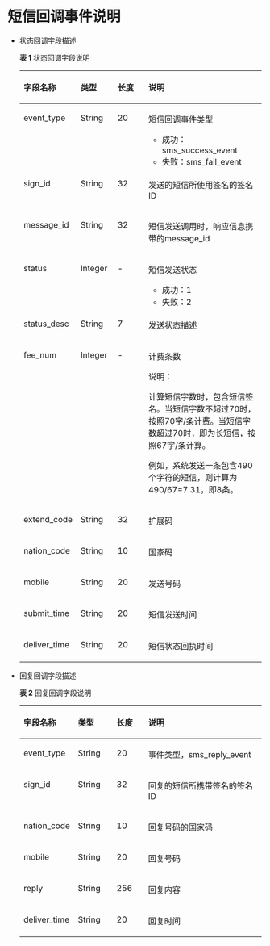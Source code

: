 # 短信回调事件说明<a name="smn_api_a4000"></a>

-   状态回调字段描述

    **表 1**  状态回调字段说明

    <a name="table6528356191915"></a>
    <table><thead align="left"><tr id="row156531956141915"><th class="cellrowborder" valign="top" width="14.85148514851485%" id="mcps1.2.5.1.1"><p id="p126533569193"><a name="p126533569193"></a><a name="p126533569193"></a>字段名称</p>
    </th>
    <th class="cellrowborder" valign="top" width="15.841584158415841%" id="mcps1.2.5.1.2"><p id="p186531956101916"><a name="p186531956101916"></a><a name="p186531956101916"></a>类型</p>
    </th>
    <th class="cellrowborder" valign="top" width="15.841584158415841%" id="mcps1.2.5.1.3"><p id="p4653135616199"><a name="p4653135616199"></a><a name="p4653135616199"></a>长度</p>
    </th>
    <th class="cellrowborder" valign="top" width="53.46534653465347%" id="mcps1.2.5.1.4"><p id="p86531056111914"><a name="p86531056111914"></a><a name="p86531056111914"></a>说明</p>
    </th>
    </tr>
    </thead>
    <tbody><tr id="row18653135631918"><td class="cellrowborder" valign="top" width="14.85148514851485%" headers="mcps1.2.5.1.1 "><p id="p76531456121912"><a name="p76531456121912"></a><a name="p76531456121912"></a>event_type</p>
    </td>
    <td class="cellrowborder" valign="top" width="15.841584158415841%" headers="mcps1.2.5.1.2 "><p id="p56531856101913"><a name="p56531856101913"></a><a name="p56531856101913"></a>String</p>
    </td>
    <td class="cellrowborder" valign="top" width="15.841584158415841%" headers="mcps1.2.5.1.3 "><p id="p116531566197"><a name="p116531566197"></a><a name="p116531566197"></a>20</p>
    </td>
    <td class="cellrowborder" valign="top" width="53.46534653465347%" headers="mcps1.2.5.1.4 "><p id="p1387332772117"><a name="p1387332772117"></a><a name="p1387332772117"></a>短信回调事件类型</p>
    <a name="ul995113632110"></a><a name="ul995113632110"></a><ul id="ul995113632110"><li>成功：sms_success_event</li><li>失败：sms_fail_event</li></ul>
    </td>
    </tr>
    <tr id="row176536562193"><td class="cellrowborder" valign="top" width="14.85148514851485%" headers="mcps1.2.5.1.1 "><p id="p56536563199"><a name="p56536563199"></a><a name="p56536563199"></a>sign_id</p>
    </td>
    <td class="cellrowborder" valign="top" width="15.841584158415841%" headers="mcps1.2.5.1.2 "><p id="p1565395619191"><a name="p1565395619191"></a><a name="p1565395619191"></a>String</p>
    </td>
    <td class="cellrowborder" valign="top" width="15.841584158415841%" headers="mcps1.2.5.1.3 "><p id="p1265315563193"><a name="p1265315563193"></a><a name="p1265315563193"></a>32</p>
    </td>
    <td class="cellrowborder" valign="top" width="53.46534653465347%" headers="mcps1.2.5.1.4 "><p id="p9653115614190"><a name="p9653115614190"></a><a name="p9653115614190"></a>发送的短信所使用签名的签名ID</p>
    </td>
    </tr>
    <tr id="row36533567198"><td class="cellrowborder" valign="top" width="14.85148514851485%" headers="mcps1.2.5.1.1 "><p id="p136535568197"><a name="p136535568197"></a><a name="p136535568197"></a>message_id</p>
    </td>
    <td class="cellrowborder" valign="top" width="15.841584158415841%" headers="mcps1.2.5.1.2 "><p id="p19653125601915"><a name="p19653125601915"></a><a name="p19653125601915"></a>String</p>
    </td>
    <td class="cellrowborder" valign="top" width="15.841584158415841%" headers="mcps1.2.5.1.3 "><p id="p565355618194"><a name="p565355618194"></a><a name="p565355618194"></a>32</p>
    </td>
    <td class="cellrowborder" valign="top" width="53.46534653465347%" headers="mcps1.2.5.1.4 "><p id="p2653155621917"><a name="p2653155621917"></a><a name="p2653155621917"></a>短信发送调用时，响应信息携带的message_id</p>
    </td>
    </tr>
    <tr id="row1653205601913"><td class="cellrowborder" valign="top" width="14.85148514851485%" headers="mcps1.2.5.1.1 "><p id="p465318569191"><a name="p465318569191"></a><a name="p465318569191"></a>status</p>
    </td>
    <td class="cellrowborder" valign="top" width="15.841584158415841%" headers="mcps1.2.5.1.2 "><p id="p0653135661912"><a name="p0653135661912"></a><a name="p0653135661912"></a>Integer</p>
    </td>
    <td class="cellrowborder" valign="top" width="15.841584158415841%" headers="mcps1.2.5.1.3 "><p id="p10653145611916"><a name="p10653145611916"></a><a name="p10653145611916"></a>-</p>
    </td>
    <td class="cellrowborder" valign="top" width="53.46534653465347%" headers="mcps1.2.5.1.4 "><p id="p1087454111224"><a name="p1087454111224"></a><a name="p1087454111224"></a>短信发送状态</p>
    <a name="ul11796154612213"></a><a name="ul11796154612213"></a><ul id="ul11796154612213"><li>成功：1</li><li>失败：2</li></ul>
    </td>
    </tr>
    <tr id="row1065355631912"><td class="cellrowborder" valign="top" width="14.85148514851485%" headers="mcps1.2.5.1.1 "><p id="p46531256201913"><a name="p46531256201913"></a><a name="p46531256201913"></a>status_desc</p>
    </td>
    <td class="cellrowborder" valign="top" width="15.841584158415841%" headers="mcps1.2.5.1.2 "><p id="p76531356111914"><a name="p76531356111914"></a><a name="p76531356111914"></a>String</p>
    </td>
    <td class="cellrowborder" valign="top" width="15.841584158415841%" headers="mcps1.2.5.1.3 "><p id="p66531562198"><a name="p66531562198"></a><a name="p66531562198"></a>7</p>
    </td>
    <td class="cellrowborder" valign="top" width="53.46534653465347%" headers="mcps1.2.5.1.4 "><p id="p4653656181911"><a name="p4653656181911"></a><a name="p4653656181911"></a>发送状态描述</p>
    </td>
    </tr>
    <tr id="row365365621917"><td class="cellrowborder" valign="top" width="14.85148514851485%" headers="mcps1.2.5.1.1 "><p id="p11653175617193"><a name="p11653175617193"></a><a name="p11653175617193"></a>fee_num</p>
    </td>
    <td class="cellrowborder" valign="top" width="15.841584158415841%" headers="mcps1.2.5.1.2 "><p id="p465395681913"><a name="p465395681913"></a><a name="p465395681913"></a>Integer</p>
    </td>
    <td class="cellrowborder" valign="top" width="15.841584158415841%" headers="mcps1.2.5.1.3 "><p id="p465375651914"><a name="p465375651914"></a><a name="p465375651914"></a>-</p>
    </td>
    <td class="cellrowborder" valign="top" width="53.46534653465347%" headers="mcps1.2.5.1.4 "><p id="p40569792"><a name="p40569792"></a><a name="p40569792"></a>计费条数</p>
    <div class="note" id="note1279665914429"><a name="note1279665914429"></a><a name="note1279665914429"></a><span class="notetitle"> 说明： </span><div class="notebody"><p id="p1490314641113"><a name="p1490314641113"></a><a name="p1490314641113"></a>计算短信字数时，包含短信签名。当短信字数不超过70时，按照70字/条计费。当短信字数超过70时，即为长短信，按照67字/条计算。</p>
    <p id="p756355118913"><a name="p756355118913"></a><a name="p756355118913"></a>例如，系统发送一条包含490个字符的短信，则计算为490/67=7.31，即8条。</p>
    </div></div>
    </td>
    </tr>
    <tr id="row865315619196"><td class="cellrowborder" valign="top" width="14.85148514851485%" headers="mcps1.2.5.1.1 "><p id="p96531656151911"><a name="p96531656151911"></a><a name="p96531656151911"></a>extend_code</p>
    </td>
    <td class="cellrowborder" valign="top" width="15.841584158415841%" headers="mcps1.2.5.1.2 "><p id="p17653056191915"><a name="p17653056191915"></a><a name="p17653056191915"></a>String</p>
    </td>
    <td class="cellrowborder" valign="top" width="15.841584158415841%" headers="mcps1.2.5.1.3 "><p id="p16653195641920"><a name="p16653195641920"></a><a name="p16653195641920"></a>32</p>
    </td>
    <td class="cellrowborder" valign="top" width="53.46534653465347%" headers="mcps1.2.5.1.4 "><p id="p065375611191"><a name="p065375611191"></a><a name="p065375611191"></a>扩展码</p>
    </td>
    </tr>
    <tr id="row0653556111914"><td class="cellrowborder" valign="top" width="14.85148514851485%" headers="mcps1.2.5.1.1 "><p id="p6653155615195"><a name="p6653155615195"></a><a name="p6653155615195"></a>nation_code</p>
    </td>
    <td class="cellrowborder" valign="top" width="15.841584158415841%" headers="mcps1.2.5.1.2 "><p id="p146531856131915"><a name="p146531856131915"></a><a name="p146531856131915"></a>String</p>
    </td>
    <td class="cellrowborder" valign="top" width="15.841584158415841%" headers="mcps1.2.5.1.3 "><p id="p1065315612194"><a name="p1065315612194"></a><a name="p1065315612194"></a>10</p>
    </td>
    <td class="cellrowborder" valign="top" width="53.46534653465347%" headers="mcps1.2.5.1.4 "><p id="p176530568198"><a name="p176530568198"></a><a name="p176530568198"></a>国家码</p>
    </td>
    </tr>
    <tr id="row20653105611918"><td class="cellrowborder" valign="top" width="14.85148514851485%" headers="mcps1.2.5.1.1 "><p id="p1365312566193"><a name="p1365312566193"></a><a name="p1365312566193"></a>mobile</p>
    </td>
    <td class="cellrowborder" valign="top" width="15.841584158415841%" headers="mcps1.2.5.1.2 "><p id="p16535562194"><a name="p16535562194"></a><a name="p16535562194"></a>String</p>
    </td>
    <td class="cellrowborder" valign="top" width="15.841584158415841%" headers="mcps1.2.5.1.3 "><p id="p14653115617194"><a name="p14653115617194"></a><a name="p14653115617194"></a>20</p>
    </td>
    <td class="cellrowborder" valign="top" width="53.46534653465347%" headers="mcps1.2.5.1.4 "><p id="p1865335631918"><a name="p1865335631918"></a><a name="p1865335631918"></a>发送号码</p>
    </td>
    </tr>
    <tr id="row46531756111911"><td class="cellrowborder" valign="top" width="14.85148514851485%" headers="mcps1.2.5.1.1 "><p id="p46531456171910"><a name="p46531456171910"></a><a name="p46531456171910"></a>submit_time</p>
    </td>
    <td class="cellrowborder" valign="top" width="15.841584158415841%" headers="mcps1.2.5.1.2 "><p id="p2065314568197"><a name="p2065314568197"></a><a name="p2065314568197"></a>String</p>
    </td>
    <td class="cellrowborder" valign="top" width="15.841584158415841%" headers="mcps1.2.5.1.3 "><p id="p96531756181920"><a name="p96531756181920"></a><a name="p96531756181920"></a>20</p>
    </td>
    <td class="cellrowborder" valign="top" width="53.46534653465347%" headers="mcps1.2.5.1.4 "><p id="p16653456141915"><a name="p16653456141915"></a><a name="p16653456141915"></a>短信发送时间</p>
    </td>
    </tr>
    <tr id="row365312563197"><td class="cellrowborder" valign="top" width="14.85148514851485%" headers="mcps1.2.5.1.1 "><p id="p166531456191916"><a name="p166531456191916"></a><a name="p166531456191916"></a>deliver_time</p>
    </td>
    <td class="cellrowborder" valign="top" width="15.841584158415841%" headers="mcps1.2.5.1.2 "><p id="p7653165616197"><a name="p7653165616197"></a><a name="p7653165616197"></a>String</p>
    </td>
    <td class="cellrowborder" valign="top" width="15.841584158415841%" headers="mcps1.2.5.1.3 "><p id="p365395619199"><a name="p365395619199"></a><a name="p365395619199"></a>20</p>
    </td>
    <td class="cellrowborder" valign="top" width="53.46534653465347%" headers="mcps1.2.5.1.4 "><p id="p765318569192"><a name="p765318569192"></a><a name="p765318569192"></a>短信状态回执时间</p>
    </td>
    </tr>
    </tbody>
    </table>

-   回复回调字段描述

    **表 2**  回复回调字段说明

    <a name="table774691111207"></a>
    <table><thead align="left"><tr id="row2080912112208"><th class="cellrowborder" valign="top" width="15.841584158415841%" id="mcps1.2.5.1.1"><p id="p6809611122011"><a name="p6809611122011"></a><a name="p6809611122011"></a>字段名称</p>
    </th>
    <th class="cellrowborder" valign="top" width="16.831683168316832%" id="mcps1.2.5.1.2"><p id="p980910112204"><a name="p980910112204"></a><a name="p980910112204"></a>类型</p>
    </th>
    <th class="cellrowborder" valign="top" width="13.861386138613863%" id="mcps1.2.5.1.3"><p id="p180971119209"><a name="p180971119209"></a><a name="p180971119209"></a>长度</p>
    </th>
    <th class="cellrowborder" valign="top" width="53.46534653465347%" id="mcps1.2.5.1.4"><p id="p1980971117205"><a name="p1980971117205"></a><a name="p1980971117205"></a>说明</p>
    </th>
    </tr>
    </thead>
    <tbody><tr id="row17809111102015"><td class="cellrowborder" valign="top" width="15.841584158415841%" headers="mcps1.2.5.1.1 "><p id="p78091811192011"><a name="p78091811192011"></a><a name="p78091811192011"></a>event_type</p>
    </td>
    <td class="cellrowborder" valign="top" width="16.831683168316832%" headers="mcps1.2.5.1.2 "><p id="p9809191114209"><a name="p9809191114209"></a><a name="p9809191114209"></a>String</p>
    </td>
    <td class="cellrowborder" valign="top" width="13.861386138613863%" headers="mcps1.2.5.1.3 "><p id="p9809101113209"><a name="p9809101113209"></a><a name="p9809101113209"></a>20</p>
    </td>
    <td class="cellrowborder" valign="top" width="53.46534653465347%" headers="mcps1.2.5.1.4 "><p id="p18809911172010"><a name="p18809911172010"></a><a name="p18809911172010"></a>事件类型，sms_reply_event</p>
    </td>
    </tr>
    <tr id="row6809141112200"><td class="cellrowborder" valign="top" width="15.841584158415841%" headers="mcps1.2.5.1.1 "><p id="p138091711202018"><a name="p138091711202018"></a><a name="p138091711202018"></a>sign_id</p>
    </td>
    <td class="cellrowborder" valign="top" width="16.831683168316832%" headers="mcps1.2.5.1.2 "><p id="p48091911112012"><a name="p48091911112012"></a><a name="p48091911112012"></a>String</p>
    </td>
    <td class="cellrowborder" valign="top" width="13.861386138613863%" headers="mcps1.2.5.1.3 "><p id="p13809141118206"><a name="p13809141118206"></a><a name="p13809141118206"></a>32</p>
    </td>
    <td class="cellrowborder" valign="top" width="53.46534653465347%" headers="mcps1.2.5.1.4 "><p id="p0809411192015"><a name="p0809411192015"></a><a name="p0809411192015"></a>回复的短信所携带签名的签名ID</p>
    </td>
    </tr>
    <tr id="row68096114202"><td class="cellrowborder" valign="top" width="15.841584158415841%" headers="mcps1.2.5.1.1 "><p id="p128091011182014"><a name="p128091011182014"></a><a name="p128091011182014"></a>nation_code</p>
    </td>
    <td class="cellrowborder" valign="top" width="16.831683168316832%" headers="mcps1.2.5.1.2 "><p id="p19809911112010"><a name="p19809911112010"></a><a name="p19809911112010"></a>String</p>
    </td>
    <td class="cellrowborder" valign="top" width="13.861386138613863%" headers="mcps1.2.5.1.3 "><p id="p8809611122018"><a name="p8809611122018"></a><a name="p8809611122018"></a>10</p>
    </td>
    <td class="cellrowborder" valign="top" width="53.46534653465347%" headers="mcps1.2.5.1.4 "><p id="p148095119203"><a name="p148095119203"></a><a name="p148095119203"></a>回复号码的国家码</p>
    </td>
    </tr>
    <tr id="row5809911132012"><td class="cellrowborder" valign="top" width="15.841584158415841%" headers="mcps1.2.5.1.1 "><p id="p12809121117204"><a name="p12809121117204"></a><a name="p12809121117204"></a>mobile</p>
    </td>
    <td class="cellrowborder" valign="top" width="16.831683168316832%" headers="mcps1.2.5.1.2 "><p id="p158091011132015"><a name="p158091011132015"></a><a name="p158091011132015"></a>String</p>
    </td>
    <td class="cellrowborder" valign="top" width="13.861386138613863%" headers="mcps1.2.5.1.3 "><p id="p12809611192017"><a name="p12809611192017"></a><a name="p12809611192017"></a>20</p>
    </td>
    <td class="cellrowborder" valign="top" width="53.46534653465347%" headers="mcps1.2.5.1.4 "><p id="p680916112208"><a name="p680916112208"></a><a name="p680916112208"></a>回复号码</p>
    </td>
    </tr>
    <tr id="row4809111117203"><td class="cellrowborder" valign="top" width="15.841584158415841%" headers="mcps1.2.5.1.1 "><p id="p11809121118202"><a name="p11809121118202"></a><a name="p11809121118202"></a>reply</p>
    </td>
    <td class="cellrowborder" valign="top" width="16.831683168316832%" headers="mcps1.2.5.1.2 "><p id="p15809121132019"><a name="p15809121132019"></a><a name="p15809121132019"></a>String</p>
    </td>
    <td class="cellrowborder" valign="top" width="13.861386138613863%" headers="mcps1.2.5.1.3 "><p id="p2809141119205"><a name="p2809141119205"></a><a name="p2809141119205"></a>256</p>
    </td>
    <td class="cellrowborder" valign="top" width="53.46534653465347%" headers="mcps1.2.5.1.4 "><p id="p180981117206"><a name="p180981117206"></a><a name="p180981117206"></a>回复内容</p>
    </td>
    </tr>
    <tr id="row188091511142019"><td class="cellrowborder" valign="top" width="15.841584158415841%" headers="mcps1.2.5.1.1 "><p id="p11809511192016"><a name="p11809511192016"></a><a name="p11809511192016"></a>deliver_time</p>
    </td>
    <td class="cellrowborder" valign="top" width="16.831683168316832%" headers="mcps1.2.5.1.2 "><p id="p7809151117201"><a name="p7809151117201"></a><a name="p7809151117201"></a>String</p>
    </td>
    <td class="cellrowborder" valign="top" width="13.861386138613863%" headers="mcps1.2.5.1.3 "><p id="p12809151112011"><a name="p12809151112011"></a><a name="p12809151112011"></a>20</p>
    </td>
    <td class="cellrowborder" valign="top" width="53.46534653465347%" headers="mcps1.2.5.1.4 "><p id="p680919115208"><a name="p680919115208"></a><a name="p680919115208"></a>回复时间</p>
    </td>
    </tr>
    </tbody>
    </table>


